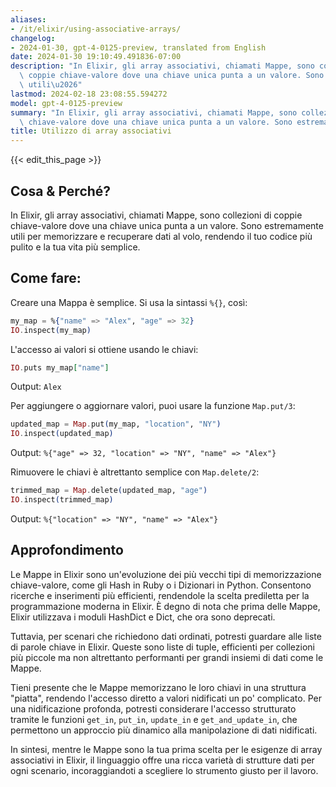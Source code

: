 ```yaml
---
aliases:
- /it/elixir/using-associative-arrays/
changelog:
- 2024-01-30, gpt-4-0125-preview, translated from English
date: 2024-01-30 19:10:49.491836-07:00
description: "In Elixir, gli array associativi, chiamati Mappe, sono collezioni di\
  \ coppie chiave-valore dove una chiave unica punta a un valore. Sono estremamente\
  \ utili\u2026"
lastmod: 2024-02-18 23:08:55.594272
model: gpt-4-0125-preview
summary: "In Elixir, gli array associativi, chiamati Mappe, sono collezioni di coppie\
  \ chiave-valore dove una chiave unica punta a un valore. Sono estremamente utili\u2026"
title: Utilizzo di array associativi
---
```


{{< edit_this_page >}}

## Cosa & Perché?

In Elixir, gli array associativi, chiamati Mappe, sono collezioni di coppie chiave-valore dove una chiave unica punta a un valore. Sono estremamente utili per memorizzare e recuperare dati al volo, rendendo il tuo codice più pulito e la tua vita più semplice.

## Come fare:

Creare una Mappa è semplice. Si usa la sintassi `%{}`, così:

```elixir
my_map = %{"name" => "Alex", "age" => 32}
IO.inspect(my_map)
```

L'accesso ai valori si ottiene usando le chiavi:

```elixir
IO.puts my_map["name"]
```
Output: `Alex`

Per aggiungere o aggiornare valori, puoi usare la funzione `Map.put/3`:

```elixir
updated_map = Map.put(my_map, "location", "NY")
IO.inspect(updated_map)
```
Output: `%{"age" => 32, "location" => "NY", "name" => "Alex"}`

Rimuovere le chiavi è altrettanto semplice con `Map.delete/2`:

```elixir
trimmed_map = Map.delete(updated_map, "age")
IO.inspect(trimmed_map)
```
Output: `%{"location" => "NY", "name" => "Alex"}`

## Approfondimento

Le Mappe in Elixir sono un'evoluzione dei più vecchi tipi di memorizzazione chiave-valore, come gli Hash in Ruby o i Dizionari in Python. Consentono ricerche e inserimenti più efficienti, rendendole la scelta prediletta per la programmazione moderna in Elixir. È degno di nota che prima delle Mappe, Elixir utilizzava i moduli HashDict e Dict, che ora sono deprecati.

Tuttavia, per scenari che richiedono dati ordinati, potresti guardare alle liste di parole chiave in Elixir. Queste sono liste di tuple, efficienti per collezioni più piccole ma non altrettanto performanti per grandi insiemi di dati come le Mappe.

Tieni presente che le Mappe memorizzano le loro chiavi in una struttura "piatta", rendendo l'accesso diretto a valori nidificati un po' complicato. Per una nidificazione profonda, potresti considerare l'accesso strutturato tramite le funzioni `get_in`, `put_in`, `update_in` e `get_and_update_in`, che permettono un approccio più dinamico alla manipolazione di dati nidificati.

In sintesi, mentre le Mappe sono la tua prima scelta per le esigenze di array associativi in Elixir, il linguaggio offre una ricca varietà di strutture dati per ogni scenario, incoraggiandoti a scegliere lo strumento giusto per il lavoro.
